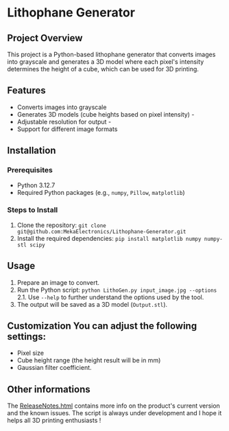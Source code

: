 # Lithophane Generator 
## Project Overview 
This project is a Python-based lithophane generator that converts images into grayscale and generates a 3D model where each pixel's intensity determines the height of a cube, which can be used for 3D printing. 
## Features
- Converts images into grayscale
- Generates 3D models (cube heights based on pixel intensity) -
- Adjustable resolution for output -
- Support for different image formats
## Installation
### Prerequisites
- Python 3.12.7
- Required Python packages (e.g., `numpy`, `Pillow`, `matplotlib`)
### Steps to Install 
1. Clone the repository: ```git clone git@github.com:MekaElectronics/Lithophane-Generator.git ```
2. Install the required dependencies: ```pip install matplotlib numpy numpy-stl scipy```
## Usage 
1. Prepare an image to convert.
2. Run the Python script: ```python LithoGen.py input_image.jpg --options```
2.1. Use ```--help``` to further understand the options used by the tool.
3. The output will be saved as a 3D model (`Output.stl`).
## Customization You can adjust the following settings: 
- Pixel size
- Cube height range (the height result will be in mm)
- Gaussian filter coefficient.
## Other informations
The [ReleaseNotes.html](ReleaseNotes.html) contains more info on the product's current version and the known issues.
The script is always under development and I hope it helps all 3D printing enthusiasts !
